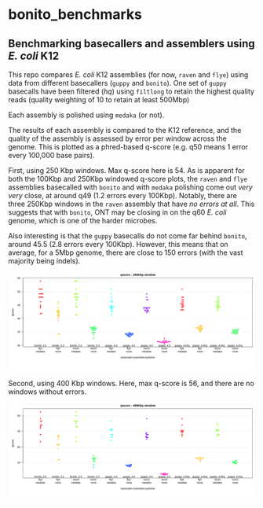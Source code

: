# bonito_benchmarks
## Benchmarking basecallers and assemblers using *E. coli* K12

This repo compares *E. coli* K12 assemblies (for now, `raven` and `flye`) using data from different basecallers (`guppy` and `bonito`). One set of `guppy` basecalls have been filtered (*hq*) using `filtlong` to retain the highest quality reads (quality weighting of 10 to retain at least 500Mbp)

Each assembly is polished using `medaka` (or not).

The results of each assembly is compared to the K12 reference, and the quality of the assembly is assessed by
error per window across the genome. This is plotted as a phred-based q-score (e.g. q50 means 1 error every 100,000 base pairs).

First, using 250 Kbp windows. Max q-score here is 54. As is apparent for both the 100Kbp and 250Kbp windowed q-score plots, the `raven` and `flye` assemblies basecalled with `bonito` and with `medaka` polishing come out *very very* close, at around q49 (1.2 errors every 100Kbp). Notably, there are three 250Kbp windows in the `raven` assembly that have *no errors at all*. This suggests that with `bonito`, ONT may be closing in on the q60 *E. coli* genome, which is one of the harder microbes. 

Also interesting is that the `guppy` basecalls do not come far behind `bonito`, around 45.5 (2.8 errors every 100Kbp). However, this means that on average, for a 5Mbp genome, there are close to 150 errors (with the vast majority being indels). 

![beeswarm_K12](figures/quals_beeswarm_250Kbp.png)

Second, using 400 Kbp windows. Here, max q-score is 56, and there are no windows without errors.

![beeswarm_K12](figures/quals_beeswarm_400Kbp.png)
